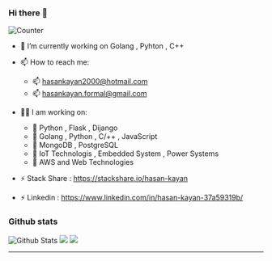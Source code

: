 ### Hi there 👋 

![Counter](https://komarev.com/ghpvc/?username=hasan-kayan&style=flat-square&label=Profile%20Views)

- 🔭 I’m currently working on Golang , Pyhton , C++
- 📫 How to reach me: 
  - 📫 hasankayan2000@hotmail.com
  - 📫 hasankayan.formal@gmail.com
 
  
- 👨‍💻 I am working on:
  - 📌 Python , Flask , Dijango 
  - 📌 Golang , Python , C/++ , JavaScript 
  - 📌 MongoDB , PostgreSQL 
  - 📌 IoT Technologis , Embedded System , Power Systems 
  - 📌 AWS and Web Technologies
  
- ⚡ Stack Share : https://stackshare.io/hasan-kayan
- ⚡ Linkedin :  https://www.linkedin.com/in/hasan-kayan-37a59319b/

  

### Github stats


![Github Stats](https://github-readme-stats.vercel.app/api?username=hasan-kayan&show_icons=true&theme=default&hide_border=false&locale=en)
![](https://github-profile-summary-cards.vercel.app/api/cards/productive-time?username=hasan-kayan&theme=github&utcOffset=3)
![](https://github-profile-summary-cards.vercel.app/api/cards/profile-details?username=hasan-kayan&theme=github)


---
